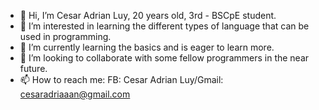 - 👋 Hi, I’m Cesar Adrian Luy, 20 years old, 3rd - BSCpE student.
- 👀 I’m interested in learning the different types of language that can be used in programming.
- 🌱 I’m currently learning the basics and is eager to learn more.
- 💞️ I’m looking to collaborate with some fellow programmers in the near future.
- 📫 How to reach me: FB: Cesar Adrian Luy/Gmail: cesaradriaaan@gmail.com

<!---
cesaradriaaan/cesaradriaaan is a ✨ special ✨ repository because its `README.md` (this file) appears on your GitHub profile.
You can click the Preview link to take a look at your changes.
--->
